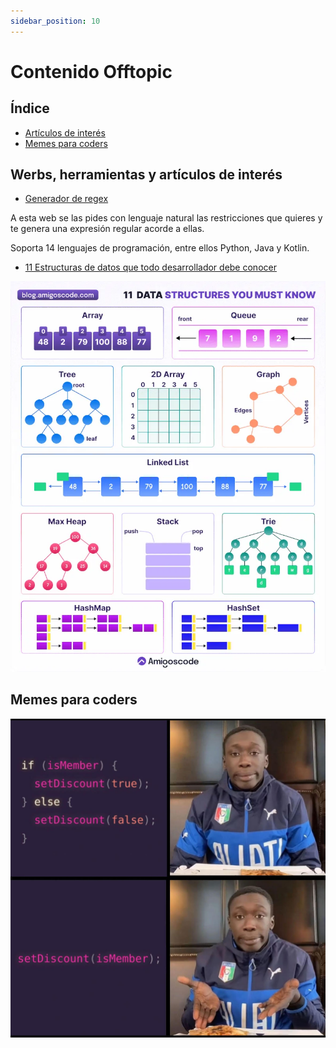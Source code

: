 ```yaml
---
sidebar_position: 10
---
```

# Contenido Offtopic

## Índice

- [Artículos de interés](#artículos-de-interés)
- [Memes para coders](#memes-para-coders)

## Werbs, herramientas y artículos de interés

- [Generador de regex](https://www.easyregex.com/es)

A esta web se las pides con lenguaje natural las restricciones que quieres y te genera una expresión regular acorde a ellas. 

Soporta 14 lenguajes de programación, entre ellos Python, Java y Kotlin.

- [11 Estructuras de datos que todo desarrollador debe conocer](https://blog.amigoscode.com/p/11-data-structures-every-developer)

![Gif estructuras de datos](./articles/res/data-structures.webp)


## Memes para coders
![Meme set discount](./memes/meme_set_discount.jpg)